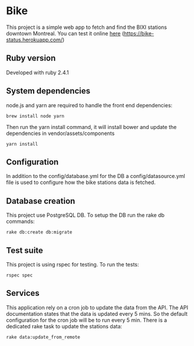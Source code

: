 Bike
====

This project is a simple web app to fetch and find the BIXI stations downtown Montreal.
You can test it online [here](https://bike-status.herokuapp.com/) (https://bike-status.herokuapp.com/)

Ruby version
------------

Developed with ruby 2.4.1

System dependencies
-------------------

node.js and yarn are required to handle the front end dependencies:

    brew install node yarn
    
Then run the yarn install command, it will install bower and update the dependencies in vendor/assets/components
    
    yarn install
    

Configuration
-------------

In addition to the config/database.yml for the DB a config/datasource.yml file is used to configure how the bike stations
 data is fetched.


Database creation
-----------------

This project use PostgreSQL DB. To setup the DB run the rake db commands: 

    rake db:create db:migrate


Test suite
----------

This project is using rspec for testing. To run the tests:

    rspec spec


Services
--------

This application rely on a cron job to update the data from the API. The API documentation states that the data is updated every 5 mins.
So the default configuration for the cron job will be to run every 5 min. There is a dedicated rake task to update the stations data:

    rake data:update_from_remote
